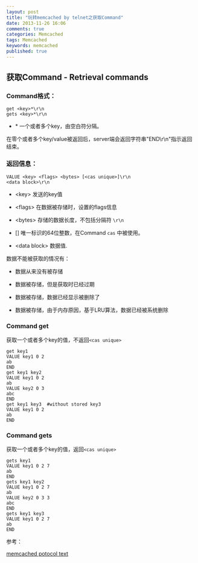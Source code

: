 ```yaml
---
layout: post
title: "玩转memcached by telnet之获取Command"
date: 2013-11-26 16:06
comments: true
categories: Memcached
tags: Memcached
keywords: memcached
published: true
---
```


## 获取Command - Retrieval commands

### Command格式：

    get <key>*\r\n
    gets <key>*\r\n

- <key>* 一个或者多个key，由空白符分隔。

在零个或者多个key/value被返回后，server端会返回字符串"END\r\n"指示返回结束。

<!-- more -->

### 返回信息：

    VALUE <key> <flags> <bytes> [<cas unique>]\r\n
    <data block>\r\n

- <key\> 发送的key值

- <flags\> 在数据被存储时，设置的flags信息

- <bytes\> 存储的数据长度，不包括分隔符 `\r\n`

- \[<cas unique>\] 唯一标识的64位整数，在Command `cas` 中被使用。

- <data block\> 数据值.

数据不能被获取的情况有：

- 数据从来没有被存储

- 数据被存储，但是获取时已经过期
 
- 数据被存储，数据已经显示被删除了
 
- 数据被存储，由于内存原因，基于LRU算法，数据已经被系统删除

### Command get

获取一个或者多个key的值，不返回`<cas unique>`

    get key1
    VALUE key1 0 2
    ab
    END
    get key1 key2
    VALUE key1 0 2
    ab
    VALUE key2 0 3
    abc
    END
    get key1 key3  #without stored key3
    VALUE key1 0 2
    ab
    END

### Command gets

获取一个或者多个key的值，返回`<cas unique>`

    gets key1
    VALUE key1 0 2 7
    ab
    END
    gets key1 key2
    VALUE key1 0 2 7
    ab
    VALUE key2 0 3 3
    abc
    END
    gets key1 key3
    VALUE key1 0 2 7
    ab
    END

参考：

[memcached potocol text](https://github.com/lilinj2000/memcached/blob/master/doc/protocol.txt)